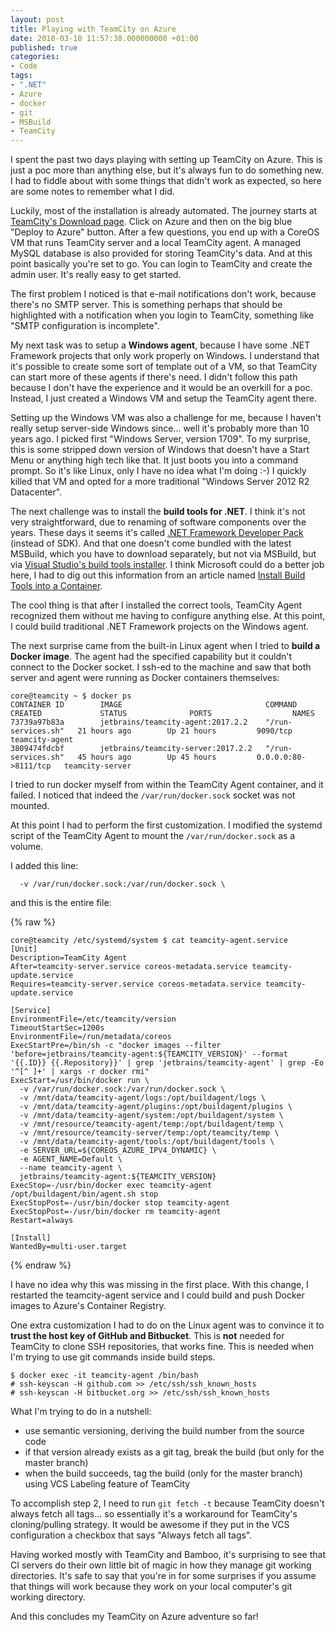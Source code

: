 ```yaml
---
layout: post
title: Playing with TeamCity on Azure
date: 2018-03-10 11:57:38.000000000 +01:00
published: true
categories:
- Code
tags:
- ".NET"
- Azure
- docker
- git
- MSBuild
- TeamCity
---
```


I spent the past two days playing with setting up TeamCity on Azure. This is just a poc more than anything else, but it's always fun to do something new. I had to fiddle about with some things that didn't work as expected, so here are some notes to remember what I did.

<!--more-->

Luckily, most of the installation is already automated. The journey starts at <a href="https://www.jetbrains.com/teamcity/download/">TeamCity's Download page</a>. Click on Azure and then on the big blue "Deploy to Azure" button. After a few questions, you end up with a CoreOS VM that runs TeamCity server and a local TeamCity agent. A managed MySQL database is also provided for storing TeamCity's data. And at this point basically you're set to go. You can login to TeamCity and create the admin user. It's really easy to get started.

The first problem I noticed is that e-mail notifications don't work, because there's no SMTP server. This is something perhaps that should be highlighted with a notification when you login to TeamCity, something like "SMTP configuration is incomplete".

My next task was to setup a <strong>Windows agent</strong>, because I have some .NET Framework projects that only work properly on Windows. I understand that it's possible to create some sort of template out of a VM, so that TeamCity can start more of these agents if there's need. I didn't follow this path because I don't have the experience and it would be an overkill for a poc. Instead, I just created a Windows VM and setup the TeamCity agent there.

Setting up the Windows VM was also a challenge for me, because I haven't really setup server-side Windows since... well it's probably more than 10 years ago. I picked first "Windows Server, version 1709". To my surprise, this is some stripped down version of Windows that doesn't have a Start Menu or anything high tech like that. It just boots you into a command prompt. So it's like Linux, only I have no idea what I'm doing :-) I quickly killed that VM and opted for a more traditional "Windows Server 2012 R2 Datacenter".

The next challenge was to install the <strong>build tools for .NET</strong>. I think it's not very straightforward, due to renaming of software components over the years. These days it seems it's called <a href="https://www.microsoft.com/en-us/download/details.aspx?id=55168">.NET Framework Developer Pack</a> (instead of SDK). And that one doesn't come bundled with the latest MSBuild, which you have to download separately, but not via MSBuild, but via <a href="https://aka.ms/vs/15/release/vs_buildtools.exe">Visual Studio's build tools installer</a>. I think Microsoft could do a better job here, I had to dig out this information from an article named <a href="https://docs.microsoft.com/en-us/visualstudio/install/build-tools-container">Install Build Tools into a Container</a>.

The cool thing is that after I installed the correct tools, TeamCity Agent recognized them without me having to configure anything else. At this point, I could build traditional .NET Framework projects on the Windows agent.

The next surprise came from the built-in Linux agent when I tried to <strong>build a Docker image</strong>. The agent had the specified capability but it couldn't connect to the Docker socket. I ssh-ed to the machine and saw that both server and agent were running as Docker containers themselves:

```
core@teamcity ~ $ docker ps
CONTAINER ID        IMAGE                                COMMAND   CREATED             STATUS              PORTS                  NAMES
73739a97b83a        jetbrains/teamcity-agent:2017.2.2    "/run-services.sh"   21 hours ago        Up 21 hours         9090/tcp               teamcity-agent
3809474fdcbf        jetbrains/teamcity-server:2017.2.2   "/run-services.sh"   45 hours ago        Up 45 hours         0.0.0.0:80->8111/tcp   teamcity-server
```

I tried to run docker myself from within the TeamCity Agent container, and it failed. I noticed that indeed the <code>/var/run/docker.sock</code> socket was not mounted.

At this point I had to perform the first customization. I modified the systemd script of the TeamCity Agent to mount the <code>/var/run/docker.sock</code> as a volume.

I added this line:

```
  -v /var/run/docker.sock:/var/run/docker.sock \
```

and this is the entire file:

{% raw %}
```
core@teamcity /etc/systemd/system $ cat teamcity-agent.service
[Unit]
Description=TeamCity Agent
After=teamcity-server.service coreos-metadata.service teamcity-update.service
Requires=teamcity-server.service coreos-metadata.service teamcity-update.service

[Service]
EnvironmentFile=/etc/teamcity/version
TimeoutStartSec=1200s
EnvironmentFile=/run/metadata/coreos
ExecStartPre=/bin/sh -c "docker images --filter 'before=jetbrains/teamcity-agent:${TEAMCITY_VERSION}' --format '{{.ID}} {{.Repository}}' | grep 'jetbrains/teamcity-agent' | grep -Eo '^[^ ]+' | xargs -r docker rmi"
ExecStart=/usr/bin/docker run \
  -v /var/run/docker.sock:/var/run/docker.sock \
  -v /mnt/data/teamcity-agent/logs:/opt/buildagent/logs \
  -v /mnt/data/teamcity-agent/plugins:/opt/buildagent/plugins \
  -v /mnt/data/teamcity-agent/system:/opt/buildagent/system \
  -v /mnt/resource/teamcity-agent/temp:/opt/buildagent/temp \
  -v /mnt/resource/teamcity-server/temp:/opt/teamcity/temp \
  -v /mnt/data/teamcity-agent/tools:/opt/buildagent/tools \
  -e SERVER_URL=${COREOS_AZURE_IPV4_DYNAMIC} \
  -e AGENT_NAME=Default \
  --name teamcity-agent \
  jetbrains/teamcity-agent:${TEAMCITY_VERSION}
ExecStop=-/usr/bin/docker exec teamcity-agent /opt/buildagent/bin/agent.sh stop
ExecStopPost=-/usr/bin/docker stop teamcity-agent
ExecStopPost=-/usr/bin/docker rm teamcity-agent
Restart=always

[Install]
WantedBy=multi-user.target
```
{% endraw %}

I have no idea why this was missing in the first place. With this change, I restarted the teamcity-agent service and I could build and push Docker images to Azure's Container Registry.

One extra customization I had to do on the Linux agent was to convince it to <strong>trust the host key of GitHub and Bitbucket</strong>. This is <strong>not</strong> needed for TeamCity to clone SSH repositories, that works fine. This is needed when I'm trying to use git commands inside build steps.

```
$ docker exec -it teamcity-agent /bin/bash
# ssh-keyscan -H github.com >> /etc/ssh/ssh_known_hosts
# ssh-keyscan -H bitbucket.org >> /etc/ssh/ssh_known_hosts
```

What I'm trying to do in a nutshell:
<ul>
<li>use semantic versioning, deriving the build number from the source code</li>
<li>if that version already exists as a git tag, break the build (but only for the master branch)</li>
<li>when the build succeeds, tag the build (only for the master branch) using VCS Labeling feature of TeamCity</li>
</ul>

To accomplish step 2, I need to run <code>git fetch -t</code> because TeamCity doesn't always fetch all tags... so essentially it's a workaround for TeamCity's cloning/pulling strategy. It would be awesome if they put in the VCS configuration a checkbox that says "Always fetch all tags".

Having worked mostly with TeamCity and Bamboo, it's surprising to see that CI servers do their own little bit of magic in how they manage git working directories. It's safe to say that you're in for some surprises if you assume that things will work because they work on your local computer's git working directory.

And this concludes my TeamCity on Azure adventure so far!
